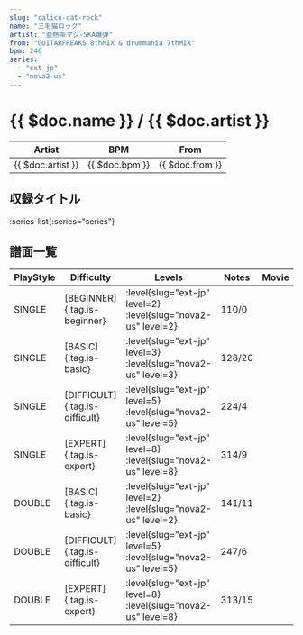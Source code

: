 ```yaml
---
slug: "calico-cat-rock"
name: "三毛猫ロック"
artist: "亜熱帯マジ-SKA爆弾"
from: "GUITARFREAKS 8thMIX & drummania 7thMIX"
bpm: 246
series:
  - "ext-jp"
  - "nova2-us"
---
```


# {{ $doc.name }} / {{ $doc.artist }}

|Artist|BPM|From|
|------|---|----|
|{{ $doc.artist }}|{{ $doc.bpm }}|{{ $doc.from }}|

## 収録タイトル

:series-list{:series="series"}

## 譜面一覧

|PlayStyle|Difficulty|Levels|Notes|Movie|
|---------|----------|------|-----|-----|
|SINGLE|[BEGINNER]{.tag.is-beginner}|<div class="field is-grouped is-grouped-multiline">:level{slug="ext-jp" level=2} :level{slug="nova2-us" level=2}</div>|110/0||
|SINGLE|[BASIC]{.tag.is-basic}|<div class="field is-grouped is-grouped-multiline">:level{slug="ext-jp" level=3} :level{slug="nova2-us" level=3}</div>|128/20||
|SINGLE|[DIFFICULT]{.tag.is-difficult}|<div class="field is-grouped is-grouped-multiline">:level{slug="ext-jp" level=5} :level{slug="nova2-us" level=5}</div>|224/4||
|SINGLE|[EXPERT]{.tag.is-expert}|<div class="field is-grouped is-grouped-multiline">:level{slug="ext-jp" level=8} :level{slug="nova2-us" level=8}</div>|314/9||
|DOUBLE|[BASIC]{.tag.is-basic}|<div class="field is-grouped is-grouped-multiline">:level{slug="ext-jp" level=2} :level{slug="nova2-us" level=2}</div>|141/11||
|DOUBLE|[DIFFICULT]{.tag.is-difficult}|<div class="field is-grouped is-grouped-multiline">:level{slug="ext-jp" level=5} :level{slug="nova2-us" level=5}</div>|247/6||
|DOUBLE|[EXPERT]{.tag.is-expert}|<div class="field is-grouped is-grouped-multiline">:level{slug="ext-jp" level=8} :level{slug="nova2-us" level=8}</div>|313/15||
